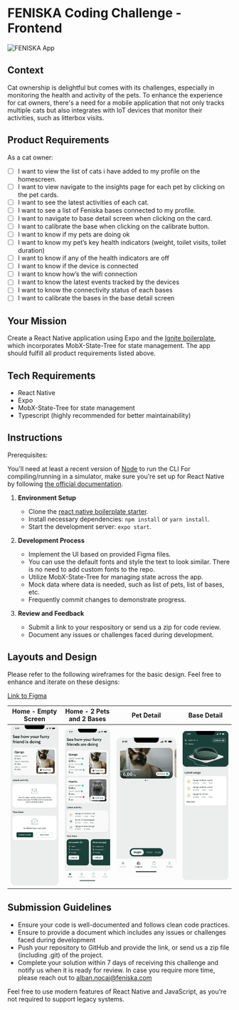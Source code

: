 # FENISKA Coding Challenge - Frontend

![FENISKA App](https://feniska.com/cdn/shop/files/Header_Big_3.jpg?v=1690889844&width=1600)

## Context

Cat ownership is delightful but comes with its challenges, especially in monitoring the health and activity of the pets. To enhance the experience for cat owners, there's a need for a mobile application that not only tracks multiple cats but also integrates with IoT devices that monitor their activities, such as litterbox visits.

## Product Requirements

As a cat owner:

- [ ] I want to view the list of cats i have added to my profile on the homescreen.
- [ ] I want to view navigate to the insights page for each pet by clicking on the pet cards.
- [ ] I want to see the latest activities of each cat.
- [ ] I want to see a list of Feniska bases connected to my profile.
- [ ] I want to navigate to base detail screen when clicking on the card.
- [ ] I want to calibrate the base when clicking on the calibrate button.
- [ ] I want to know if my pets are doing ok
- [ ] I want to know my pet’s key health indicators (weight, toilet visits, toilet duration)
- [ ] I want to know if any of the health indicators are off
- [ ] I want to know if the device is connected
- [ ] I want to know how’s the wifi connection
- [ ] I want to know the latest events tracked by the devices
- [ ] I want to know the connectivity status of each bases
- [ ] I want to calibrate the bases in the base detail screen

## Your Mission

Create a React Native application using Expo and the [Ignite boilerplate](<(https://github.com/infinitered/ignite?tab=readme-ov-file)>), which incorporates MobX-State-Tree for state management. The app should fulfill all product requirements listed above.

## Tech Requirements

- React Native
- Expo
- MobX-State-Tree for state management
- Typescript (highly recommended for better maintainability)

## Instructions

Prerequisites:

You'll need at least a recent version of [Node](https://nodejs.org/en) to run the CLI
For compiling/running in a simulator, make sure you're set up for React Native by following [the official documentation](https://reactnative.dev/docs/environment-setup).

1. **Environment Setup**

   - Clone the [react native boilerplate starter](https://github.com/infinitered/ignite?tab=readme-ov-file).
   - Install necessary dependencies: `npm install` or `yarn install`.
   - Start the development server: `expo start`.

2. **Development Process**

   - Implement the UI based on provided Figma files.
   - You can use the default fonts and style the text to look similar. There is no need to add custom fonts to the repo.
   - Utilize MobX-State-Tree for managing state across the app.
   - Mock data where data is needed, such as list of pets, list of bases, etc.
   - Frequently commit changes to demonstrate progress.

3. **Review and Feedback**
   - Submit a link to your respository or send us a zip for code review.
   - Document any issues or challenges faced during development.

## Layouts and Design

Please refer to the following wireframes for the basic design. Feel free to enhance and iterate on these designs:

[Link to Figma](https://www.figma.com/file/Ek0Sr8rjh1SbBHIchJBhpV/FENISKA-App-Coding-Challenge?type=design&node-id=0%3A1&mode=design&t=we5Bf7OdacFRB5cz-1)

|          Home - Empty Screen           |           Home - 2 Pets and 2 Bases           |              Pet Detail               |              Base Detail               |
| :------------------------------------: | :-------------------------------------------: | :-----------------------------------: | :------------------------------------: |
| ![](./coding-challenge/Home_Empty.png) | ![](./coding-challenge/Home_2pets_2bases.png) | ![](./coding-challenge/PetDetail.png) | ![](./coding-challenge/BaseDetail.png) |

## Submission Guidelines

- Ensure your code is well-documented and follows clean code practices.
- Ensure to provide a document which includes any issues or challenges faced during development
- Push your repository to GitHub and provide the link, or send us a zip file (including .git) of the project.
- Complete your solution within 7 days of receiving this challenge and notify us when it is ready for review. In case you require more time, please reach out to alban.nocaj@feniska.com

Feel free to use modern features of React Native and JavaScript, as you're not required to support legacy systems.
